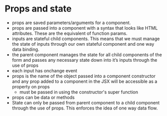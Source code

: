# Props and state

- props are saved parameters/arguments for a component.
- props are passed into a component with a syntax that looks like HTML attributes. These are the equivalent of function params.
-  inputs are stateful child components. This means that we must manage the state of inputs through our own stateful component and one way data binding.
- the parent component manages the state for all child components of the form and passes any necessary state down into it’s inputs through the use of props
- each input has onchange event
- props is the name of the object passed into a component constructor and any prop added to a component in the JSX will be accessible as a property on props
  - must be passed in using the constructor's super function
- props can be data or methods
- State can only be passed from parent component to a child component through the use of props. This enforces the idea of one way data flow.